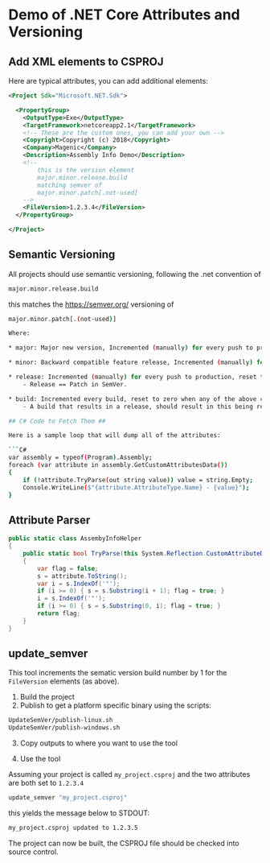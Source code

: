 # Demo of .NET Core Attributes and Versioning #

## Add XML elements to CSPROJ ##

Here are typical attributes, you can add additional elements:

```XML
<Project Sdk="Microsoft.NET.Sdk">

  <PropertyGroup>
    <OutputType>Exe</OutputType>
    <TargetFramework>netcoreapp2.1</TargetFramework>
    <!-- These are the custom ones, you can add your own -->
    <Copyright>Copyright (c) 2018</Copyright>
    <Company>Magenic</Company>
    <Description>Assembly Info Demo</Description>
    <!-- 
        this is the version element 
        major.minor.release.build
        matching semver of 
        major.minor.patch[.not-used]
    -->
    <FileVersion>1.2.3.4</FileVersion>
  </PropertyGroup>

</Project>
```

## Semantic Versioning ##

All projects should use semantic versioning, following the .net convention of 

```bash
major.minor.release.build
```

this matches the <a href='https://semver.org/' target='_blank'>https://semver.org/</a> versioning of

```bash
major.minor.patch[.(not-used)]

Where:

* major: Major new version, Incremented (manually) for every push to production, should start at one (1)

* minor: Backward compatible feature release, Incremented (manually) for every push to production, reset to zero when any of the above changes

* release: Incremented (manually) for every push to production, reset to zero when any of the above changes
	- Release == Patch in SemVer.

* build: Incremented every build, reset to zero when any of the above changes
	- A build that results in a release, should result in this being reset to zero, and release + 1

## C# Code to Fetch Them ##

Here is a sample loop that will dump all of the attributes:

```C#
var assembly = typeof(Program).Assembly;
foreach (var attribute in assembly.GetCustomAttributesData())
{
    if (!attribute.TryParse(out string value)) value = string.Empty;
    Console.WriteLine($"{attribute.AttributeType.Name} - {value}");
}
```

## Attribute Parser ##

```C#
public static class AssembyInfoHelper
{
    public static bool TryParse(this System.Reflection.CustomAttributeData attribute, out string s)
    {
        var flag = false;
        s = attribute.ToString();
        var i = s.IndexOf('"');
        if (i >= 0) { s = s.Substring(i + 1); flag = true; }
        i = s.IndexOf('"');
        if (i >= 0) { s = s.Substring(0, i); flag = true; }
        return flag;
    }
}
```

## update_semver ##

This tool increments the sematic version build number by 1 for the `FileVersion` elements (as above).

1. Build the project 
2. Publish to get a platform specific binary using the scripts:

```bash
UpdateSemVer/publish-linux.sh
UpdateSemVer/publish-windows.sh
```
3. Copy outputs to where you want to use the tool

4. Use the tool

Assuming your project is called `my_project.csproj` and the two attributes are both set to `1.2.3.4`

```bash 
update_semver "my_project.csproj"
```

this yields the message below to STDOUT:

```bash
my_project.csproj updated to 1.2.3.5
```

The project can now be built, the CSPROJ file should be checked into source control. 